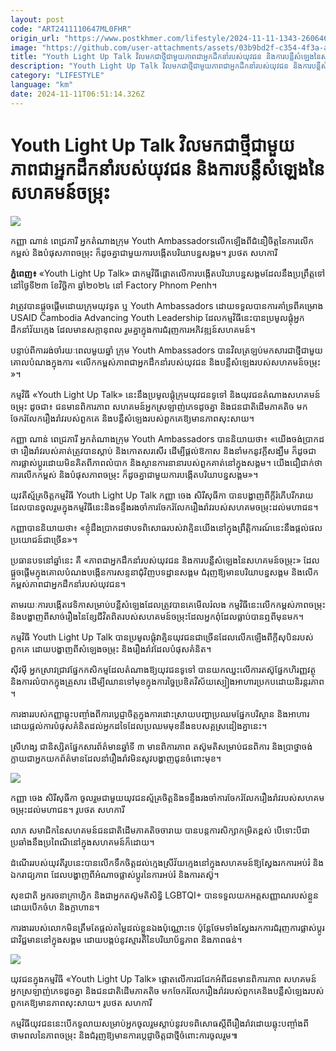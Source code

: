 ```yaml
---
layout: post
code: "ART2411110647ML0FHR"
origin_url: "https://www.postkhmer.com/lifestyle/2024-11-11-1343-260646"
image: "https://github.com/user-attachments/assets/03b9bd2f-c354-4f3a-a47b-ca897b34f7a3"
title: "Youth Light Up Talk វិលមកជាថ្មីជាមួយ​ភាពជា​អ្នកដឹកនាំ​របស់​យុវជន និង​ការ​បន្លឺសំឡេង​នៃ​សហគមន៍​ចម្រុះ"
description: "​​Youth Light Up Talk វិលមកជាថ្មីជាមួយ​ភាពជា​អ្នកដឹកនាំ​របស់​យុវជន និង​ការ​បន្លឺសំឡេង​នៃ​សហគមន៍​ចម្រុះ​"
category: "LIFESTYLE"
language: "km"
date: 2024-11-11T06:51:14.326Z
---
```


# Youth Light Up Talk វិលមកជាថ្មីជាមួយ​ភាពជា​អ្នកដឹកនាំ​របស់​យុវជន និង​ការ​បន្លឺសំឡេង​នៃ​សហគមន៍​ចម្រុះ

![](https://github.com/user-attachments/assets/6da6bb06-3c50-4399-af77-5c57a73430fa)

កញ្ញា ណាន់ ពេជ្រ​ភា​រី អ្នកតំណាង​ក្រុម Youth Ambassadors ​​លើកឡើង​ពីជំនឿចិត្ដ​នៃ​​​ការលើកកម្ពស់ និង​បំផុស​ភាព​ចម្រុះ ក៏​ដូចគ្នា​ជាមួយ​ការបង្កើត​បរិ​យាប​ន្ន​សង្គម​។ រូបថត សហការី

**ភ្នំពេញ៖** «Youth Light Up Talk» ជា​​​​កម្មវិធី​ផ្តោតលើ​ការបង្កើត​បរិ​យាប​ន្ន​សង្គម​ដែល​នឹង​ប្រព្រឹត្តទៅ​នៅ​ថ្ងៃទី​២៣ ខែវិច្ឆិកា ឆ្នាំ​២០២៤ នៅ Factory Phnom Penh​។

វា​ត្រូវ​​បាន​ផ្តួចផ្តើម​ដោយ​ក្រុមយុវទូត​ ឬ​ Youth Ambassadors ដោយ​ទទួលបាន​ការគាំទ្រ​ពី​គម្រោង USAID Cambodia Advancing Youth Leadership ដែល​កម្មវិធីនេះបានប្រមូលផ្តុំអ្នកដឹកនាំវ័យក្មេង ដែលមានសក្តានុពល រួមគ្នាក្នុងការជំរុញការអភិវឌ្ឍន៍សហគមន៍​។​

​បន្ទាប់ពី​ការរង់ចាំ​រយៈពេល​មួយឆ្នាំ ក្រុម Youth Ambassadors បាន​វិល​ត្រឡប់មក​សារជាថ្មី​ជាមួយ​គោលបំណង​ក្នុងការ «​លើកកម្ពស់​ភាពជា​អ្នកដឹកនាំ​របស់​យុវជន និង​បន្លឺសំឡេង​របស់​សហគម​ន៍​ចម្រុះ​»។

កម្មវិធី «Youth Light Up Talk» នេះ​នឹង​ប្រមូលផ្តុំ​ក្រុមយុវជន​ទូទៅ និង​យុវជន​តំណាង​សហគមន៍​ចម្រុះ ដូចជា​៖ ជន​មាន​ពិការភាព សហគមន៍​អ្នក​ស្រឡាញ់​ភេទ​ដូចគ្នា និង​ជនជាតិដើម​ភាគតិច មក​ចែករំលែក​រឿងរ៉ាវ​រប​ស់​ពួកគេ​ និង​បន្លឺសំឡេង​របស់​ពួកគេ​ឱ្យមាន​ភាព​សុះសាយ​។

កញ្ញា ណាន់ ពេជ្រ​ភា​រី អ្នកតំណាង​ក្រុម Youth Ambassadors បាន​និយាយថា​៖ «យើង​ចង់​ប្រាក​ដ​ថា ​រឿងរ៉ាវ​របស់​គាត់​ត្រូវបាន​ស្តាប់ និង​កោតសរសើរ ដើម្បី​ផ្តល់ឱកាស និង​នាំមក​នូវ​ក្តីសង្ឃឹម ក៏ដូចជា​ការផ្លាស់ប្តូរ​ដោយ​មិន​គិតពី​ភាពលំបាក និង​ស្ថាន​ការ​នានា​របស់​ពួកគាត់​នៅក្នុង​សង្គម​។ យើង​ជឿជាក់ថា ​ការលើកកម្ពស់ និង​បំផុស​ភាព​ចម្រុះ ក៏​ដូចគ្នា​ជាមួយ​ការបង្កើត​បរិ​យាប​ន្ន​សង្គម​»។

យុវតី​ស្ម័គ្រចិត្ដ​កម្មវិធី Youth Light Up Talk កញ្ញា ចេង សិរី​សុធី​កា បាន​បង្ហាញ​ពី​ក្ដី​រំភើប​រីករាយ​ដែលបាន​ចូលរួម​ក្នុង​កម្មវិធី​នេះ​ និង​ទន្ទឹង​រងចាំ​ការ​ចែករំលែក​រឿង​រ៉ាវ​របស់​សហគម​ចម្រុះ​ដល់​មហាជន​។

កញ្ញា​បាន​និយាយថា៖ «ខ្ញុំ​ដឹង​ប្រាកដថា ​បទពិសោធ​រប​ស់​វាគ្មិន​យើង​នៅក្នុង​ព្រឹត្តិការណ៍​នេះ​នឹង​ផ្តល់​ផលប្រយោជន៍​ជាច្រើន​»​។ ​

ប្រធានបទនៅ​ឆ្នាំនេះ គឺ «​ភាពជា​អ្នកដឹកនាំ​របស់​យុវជន និង​ការ​បន្លឺសំឡេង​នៃ​សហគមន៍​ចម្រុះ​» ដែល​ផ្តួចផ្តើម​ក្នុង​គោលបំណង​បង្កើន​ការសន្ទនា​ជុំវិញ​បទដ្ឋាន​សង្គម ជំរុញឱ្យមាន​បរិ​យាប​ន្ន​សង្គម និង​លើកកម្ពស់​ភាពជា​អ្នកដឹកនាំ​របស់​យុវជន​។

តាមរយៈ​ការបង្កើត​វេទិកា​សម្រាប់​បន្លឺសំឡេង​ដែល​ត្រូវបាន​គេ​មើលរំលង កម្មវិធី​នេះ​លើកកម្ពស់​ភាព​ចម្រុះ ​និង​បង្ហាញ​ពី​សាច់រឿង​នៃ​ខ្សែជីវិត​ពិត​របស់​សហ​គម​ន៍​ចម្រុះ​ដែល​អ្នក​ពុំដែល​ធ្លាប់បានឮ​ពីមុនមក​។

កម្មវិធី​ Youth Light Up Talk បាន​ប្រមូលផ្តុំ​វាគ្មិន​យុវជន​ជាច្រើន​ ដែល​លើកឡើង​ពី​​ក្ដី​​សុបិន​របស់​ពួកគេ ដោយ​បង្ហាញ​ពីសំឡេង​​ចម្រុះ និង​រឿងរ៉ាវ​ដែល​បំផុសគំនិត​។​

ស៊ីវ​ម៉ី អ្នកស្រាវជ្រាវ​ផ្នែក​កសិកម្ម​ដែល​តំណាងឱ្យ​យុវជន​ទូទៅ បាន​យកឈ្នះ​លើ​ការតស៊ូ​ផ្នែក​ហិរញ្ញវត្ថុ និង​ការលំបាក​ក្នុង​គ្រួសារ ដើម្បី​ឈានទៅ​មុខ​ក្នុងការ​ច្នៃប្រឌិត​វិស័យ​ស្បៀងអាហារ​ប្រកបដោយ​និរន្តរភាព​។​

ការងារ​របស់​កញ្ញា​​ឆ្លុះបញ្ចាំង​ពី​ការប្តេជ្ញាចិត្ត​ក្នុងការ​ដោះស្រាយ​បញ្ហា​ប្រឈម​ផ្នែក​បរិស្ថាន និង​អាហារ ដោយ​ផ្តល់​ការ​បំផុសគំនិត​ដល់​អ្នកដទៃ​ដែល​ប្រឈមមុខ​នឹង​ឧបសគ្គ​ស្រដៀង​គ្នា​នេះ​។​

ស្រី​ហង្ស ជា​និស្សិត​ផ្នែក​សារព័ត៌មាន​ឆ្នាំ​ទី ៣ មាន​ពិការភាព​ តស៊ូ​មតិ​សម្រាប់​ជនពិការ និង​ប្រាថ្នា​ចង់​ក្លាយជា​អ្នកយកព័ត៌មាន​ដែល​នាំ​រឿងរ៉ាវ​មិនសូវ​បង្ហាញជូន​ចំពោះមុខ​។​

![](https://github.com/user-attachments/assets/4e9a54e1-ef3f-4c7d-ba7e-1fe1987a615d)

កញ្ញា ចេង សិរី​សុធី​កា ចូលរួម​ជាមួយ​យុវជន​ស្ម័គ្រចិត្ដ​​ និង​ទន្ទឹង​រងចាំ​ការ​ចែករំលែក​រឿង​រ៉ាវ​របស់​សហគម​ចម្រុះ​ដល់​មហាជន​។ រូបថត សហការី

លាភ សមាជិក​នៃ​សហគមន៍​ជនជាតិដើម​ភាគតិច​ចា​រាយ បាន​បន្ត​ការសិក្សា​កម្រិត​ខ្ពស់ បើទោះបីជាប្រឆាំង​នឹង​​ប្រពៃណី​នៅក្នុង​សហគមន៍​​ក៏ដោយ​។​

ដំណើរ​របស់​យុវតី​រូប​នេះ​​បាន​លើកទឹកចិត្ត​ដល់​ក្មេងស្រី​វ័យក្មេង​នៅក្នុង​សហគមន៍​​ឱ្យ​ស្វែងរក​ការអប់រំ និង​ឯករាជ្យភាព ដែល​បង្ហាញ​ពី​អំណាច​ផ្លាស់ប្តូរ​នៃ​ការអប់រំ និង​ការតស៊ូ​។​

សុខ​ជាតិ អ្នក​រចនា​ក្រាហ្វិក និង​ជា​អ្នកតស៊ូ​មតិ​សិទ្ធិ LGBTQI+ បាន​ទទួលយក​អត្តសញ្ញាណ​របស់ខ្លួន​​ដោយ​បើកចំហ និង​ក្លាហាន​។​

ការងារ​របស់លោក​​មិន​ត្រឹមតែផ្ដល់​តម្លៃ​ដល់​ខ្លួន​ឯង​​ប៉ុណ្ណោះ​ទេ ប៉ុន្តែ​ថែមទាំង​ស្វែងរក​ការជំរុញ​ការផ្លាស់ប្តូរ​ជា​វិជ្ជមាន​នៅក្នុង​សង្គម ដោយ​បង្កប់​នូវ​ស្មារតី​នៃ​បរិយាប័ន្នភាព​ និង​ភាព​ធន់​។​

![](https://github.com/user-attachments/assets/7c9ca223-5b86-4229-b4ba-ac7f80d242e8)

យុវជន​ក្នុង​កម្មវិធី «Youth Light Up Talk» ផ្ដោតលើ​ការ​ជជែក​អំពី​ជន​មាន​ពិការភាព សហគមន៍​អ្នក​ស្រឡាញ់​ភេទ​ដូចគ្នា និង​ជនជាតិដើម​ភាគតិច មក​ចែករំលែក​រឿងរ៉ាវ​រប​ស់​ពួកគេ​ និង​បន្លឺសំឡេង​របស់​ពួកគេ​ឱ្យមាន​ភាព​សុះសាយ។ រូបថត សហការី​

កម្មវិធី​យុវជន​​នេះ​បើក​ទូលាយ​សម្រាប់​​អ្នកចូលរួម​ស្ដាប់​នូវ​បទពិសោធ​ស្ដីពីរឿងរ៉ាវ​​ ដោយ​ឆ្លុះបញ្ចាំង​ពី​ថាមពល​នៃ​ភាព​ចម្រុះ និង​ជំរុញឱ្យមាន​ការប្តេជ្ញាចិត្ត​ជាថ្មី​ចំពោះ​ការចូលរួម៕